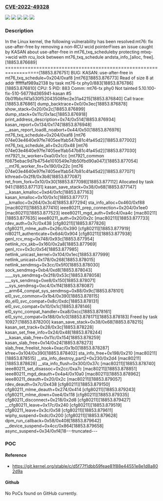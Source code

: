 ### [CVE-2022-49328](https://cve.mitre.org/cgi-bin/cvename.cgi?name=CVE-2022-49328)
![](https://img.shields.io/static/v1?label=Product&message=Linux&color=blue)
![](https://img.shields.io/static/v1?label=Version&message=&color=brightgreen)
![](https://img.shields.io/static/v1?label=Version&message=4.16%20&color=brightgreen)
![](https://img.shields.io/static/v1?label=Version&message=7bc04215a66b60e198aecaee8418f6d79fa19faa%20&color=brightgreen)
![](https://img.shields.io/static/v1?label=Vulnerability&message=n%2Fa&color=blue)

### Description

In the Linux kernel, the following vulnerability has been resolved:mt76: fix use-after-free by removing a non-RCU wcid pointerFixes an issue caught by KASAN about use-after-free in mt76_txq_scheduleby protecting mtxq->wcid with rcu_lock between mt76_txq_schedule andsta_info_[alloc, free].[18853.876689] ==================================================================[18853.876751] BUG: KASAN: use-after-free in mt76_txq_schedule+0x204/0xaf8 [mt76][18853.876773] Read of size 8 at addr ffffffaf989a2138 by task mt76-tx phy0/883[18853.876786][18853.876810] CPU: 5 PID: 883 Comm: mt76-tx phy0 Not tainted 5.10.100-fix-510-56778d365941-kasan #5 0b01fbbcf41a530f52043508fec2e31a4215[18853.876840] Call trace:[18853.876861]  dump_backtrace+0x0/0x3ec[18853.876878]  show_stack+0x20/0x2c[18853.876899]  dump_stack+0x11c/0x1ac[18853.876918]  print_address_description+0x74/0x514[18853.876934]  kasan_report+0x134/0x174[18853.876948]  __asan_report_load8_noabort+0x44/0x50[18853.876976]  mt76_txq_schedule+0x204/0xaf8 [mt76 074e03e4640e97fe7405ee1fab547b81c4fa45d2][18853.877002]  mt76_txq_schedule_all+0x2c/0x48 [mt76 074e03e4640e97fe7405ee1fab547b81c4fa45d2][18853.877030]  mt7921_tx_worker+0xa0/0x1cc [mt7921_common f0875ebac9d7b4754e1010549e7db50fbd90a047][18853.877054]  __mt76_worker_fn+0x190/0x22c [mt76 074e03e4640e97fe7405ee1fab547b81c4fa45d2][18853.877071]  kthread+0x2f8/0x3b8[18853.877087]  ret_from_fork+0x10/0x30[18853.877098][18853.877112] Allocated by task 941:[18853.877131]  kasan_save_stack+0x38/0x68[18853.877147]  __kasan_kmalloc+0xd4/0xfc[18853.877163]  kasan_kmalloc+0x10/0x1c[18853.877177]  __kmalloc+0x264/0x3c4[18853.877294]  sta_info_alloc+0x460/0xf88 [mac80211][18853.877410]  ieee80211_prep_connection+0x204/0x1ee0 [mac80211][18853.877523]  ieee80211_mgd_auth+0x6c4/0xa4c [mac80211][18853.877635]  ieee80211_auth+0x20/0x2c [mac80211][18853.877733]  rdev_auth+0x7c/0x438 [cfg80211][18853.877826]  cfg80211_mlme_auth+0x26c/0x390 [cfg80211][18853.877919]  nl80211_authenticate+0x6d4/0x904 [cfg80211][18853.877938]  genl_rcv_msg+0x748/0x93c[18853.877954]  netlink_rcv_skb+0x160/0x2a8[18853.877969]  genl_rcv+0x3c/0x54[18853.877985]  netlink_unicast_kernel+0x104/0x1ec[18853.877999]  netlink_unicast+0x178/0x268[18853.878015]  netlink_sendmsg+0x3cc/0x5f0[18853.878030]  sock_sendmsg+0xb4/0xd8[18853.878043]  ____sys_sendmsg+0x2f8/0x53c[18853.878058]  ___sys_sendmsg+0xe8/0x150[18853.878071]  __sys_sendmsg+0xc4/0x1f4[18853.878087]  __arm64_compat_sys_sendmsg+0x88/0x9c[18853.878101]  el0_svc_common+0x1b4/0x390[18853.878115]  do_el0_svc_compat+0x8c/0xdc[18853.878131]  el0_svc_compat+0x10/0x1c[18853.878146]  el0_sync_compat_handler+0xa8/0xcc[18853.878161]  el0_sync_compat+0x188/0x1c0[18853.878171][18853.878183] Freed by task 10927:[18853.878200]  kasan_save_stack+0x38/0x68[18853.878215]  kasan_set_track+0x28/0x3c[18853.878228]  kasan_set_free_info+0x24/0x48[18853.878244]  __kasan_slab_free+0x11c/0x154[18853.878259]  kasan_slab_free+0x14/0x24[18853.878273]  slab_free_freelist_hook+0xac/0x1b0[18853.878287]  kfree+0x104/0x390[18853.878402]  sta_info_free+0x198/0x210 [mac80211][18853.878515]  __sta_info_destroy_part2+0x230/0x2d4 [mac80211][18853.878628]  __sta_info_flush+0x300/0x37c [mac80211][18853.878740]  ieee80211_set_disassoc+0x2cc/0xa7c [mac80211][18853.878851]  ieee80211_mgd_deauth+0x4a4/0x10a0 [mac80211][18853.878962]  ieee80211_deauth+0x20/0x2c [mac80211][18853.879057]  rdev_deauth+0x7c/0x438 [cfg80211][18853.879150]  cfg80211_mlme_deauth+0x274/0x414 [cfg80211][18853.879243]  cfg80211_mlme_down+0xe4/0x118 [cfg80211][18853.879335]  cfg80211_disconnect+0x218/0x2d8 [cfg80211][18853.879427]  __cfg80211_leave+0x17c/0x240 [cfg80211][18853.879519]  cfg80211_leave+0x3c/0x58 [cfg80211][18853.879611]  wiphy_suspend+0xdc/0x200 [cfg80211][18853.879628]  dpm_run_callback+0x58/0x408[18853.879642]  __device_suspend+0x4cc/0x864[18853.879658]  async_suspend+0x34/0xf4[18---truncated---

### POC

#### Reference
- https://git.kernel.org/stable/c/d5f77f1dbb59feae81f88e44551e8e1d8a802d9a

#### Github
No PoCs found on GitHub currently.

